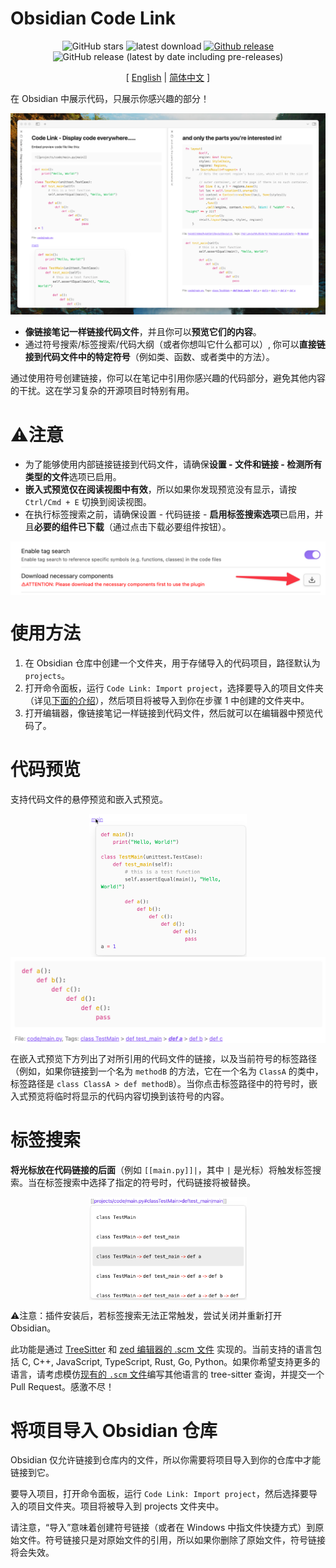 # Obsidian Code Link

<div align="center">

![GitHub stars](https://img.shields.io/github/stars/observerw/obsidian-code-link?style=flat) ![latest download](https://img.shields.io/github/downloads/observerw/obsidian-code-link/latest/total?style=plastic) 
[![Github release](https://img.shields.io/github/manifest-json/v/observerw/obsidian-code-link?color=blue)](https://github.com/observerw/obsidian-code-link/releases/latest) ![GitHub release (latest by date including pre-releases)](https://img.shields.io/github/v/release/observerw/obsidian-code-link?include_prereleases&label=BRAT%20beta)

[ [English](./README.md) | [简体中文](./README-CN.md) ]

</div>

在 Obsidian 中展示代码，只展示你感兴趣的部分！

![main](./assets/main.png)

- **像链接笔记一样链接代码文件**，并且你可以**预览它们的内容**。
- 通过符号搜索/标签搜索/代码大纲（或者你想叫它什么都可以）, 你可以**直接链接到代码文件中的特定符号**（例如类、函数、或者类中的方法）。

通过使用符号创建链接，你可以在笔记中引用你感兴趣的代码部分，避免其他内容的干扰。这在学习复杂的开源项目时特别有用。

# ⚠️注意

- 为了能够使用内部链接链接到代码文件，请确保**设置 - 文件和链接 - 检测所有类型的文件**选项已启用。
- **嵌入式预览仅在阅读视图中有效**，所以如果你发现预览没有显示，请按 `Ctrl/Cmd + E` 切换到阅读视图。
- 在执行标签搜索之前，请确保设置 - 代码链接 - **启用标签搜索选项**已启用，并且**必要的组件已下载**（通过点击下载必要组件按钮）。

<div style="display: flex; justify-content: center;">
    <img src="./assets/download-button.png" width="100%">
</div>

# 使用方法

1. 在 Obsidian 仓库中创建一个文件夹，用于存储导入的代码项目，路径默认为 `projects`。
2. 打开命令面板，运行 `Code Link: Import project`，选择要导入的项目文件夹（详见[下面的介绍](#将项目导入-obsidian-仓库)），然后项目将被导入到你在步骤 1 中创建的文件夹中。
3. 打开编辑器，像链接笔记一样链接到代码文件，然后就可以在编辑器中预览代码了。

# 代码预览

支持代码文件的悬停预览和嵌入式预览。

<div style="display: flex; justify-content: center;">
    <img src="./assets/hover.png" width="50%">
</div>

<div style="display: flex; justify-content: center;">
    <img src="./assets/embed.png" width="100%">
</div>

在嵌入式预览下方列出了对所引用的代码文件的链接，以及当前符号的标签路径（例如，如果你链接到一个名为 `methodB` 的方法，它在一个名为 `ClassA` 的类中，标签路径是 `class ClassA > def methodB`）。当你点击标签路径中的符号时，嵌入式预览将临时将显示的代码内容切换到该符号的内容。

# 标签搜索

**将光标放在代码链接的后面**（例如 `[[main.py]]|`，其中 `|` 是光标）将触发标签搜索。当在标签搜索中选择了指定的符号时，代码链接将被替换。

<div style="display: flex; justify-content: center;">
    <img src="./assets/tag-search.png" width="50%">
</div>

⚠️注意：插件安装后，若标签搜索无法正常触发，尝试关闭并重新打开Obsidian。

此功能是通过 [TreeSitter](https://tree-sitter.github.io/tree-sitter/) 和 [zed 编辑器的 .scm 文件](https://zed.dev/) 实现的。当前支持的语言包括 C, C++, JavaScript, TypeScript, Rust, Go, Python。如果你希望支持更多的语言，请考虑模仿[现有的 `.scm` 文件](https://github.com/observerw/obsidian-code-link/tree/main/src/lang/data/scm)编写其他语言的 tree-sitter 查询，并提交一个Pull Request。感激不尽！

# 将项目导入 Obsidian 仓库

Obsidian 仅允许链接到仓库内的文件，所以你需要将项目导入到你的仓库中才能链接到它。

要导入项目，打开命令面板，运行 `Code Link: Import project`，然后选择要导入的项目文件夹。项目将被导入到 projects 文件夹中。

请注意，“导入”意味着创建符号链接（或者在 Windows 中指文件快捷方式）到原始文件。符号链接只是对原始文件的引用，所以如果你删除了原始文件，符号链接将会失效。